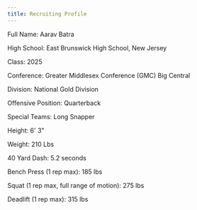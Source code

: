 ```yaml
---
title: Recruiting Profile
---
```

<script defer src='https://static.cloudflareinsights.com/beacon.min.js' data-cf-beacon='{"token": "c7e52d40a1e444ccb2ca2872514944cc"}'></script>

Full Name: Aarav Batra

High School: East Brunswick High School, New Jersey

Class: 2025

Conference: Greater Middlesex Conference (GMC) Big Central

Division: National Gold Division

Offensive Position: Quarterback

Special Teams: Long Snapper

Height: 6' 3"

Weight: 210 Lbs

40 Yard Dash: 5.2 seconds

Bench Press (1 rep max): 185 lbs

Squat (1 rep max, full range of motion): 275 lbs

Deadlift (1 rep max): 315 lbs
